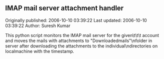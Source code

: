 ## IMAP mail server attachment handler

Originally published: 2006-10-10 03:39:22
Last updated: 2006-10-10 03:39:22
Author: Suresh Kumar

This python script monitors the IMAP mail server for the given\t\t\t  account and moves the mails with attachments to "Downloadedmails"\nfolder in server after downloading the attachments to the individual\ndirectories on localmachine with the timestamp.